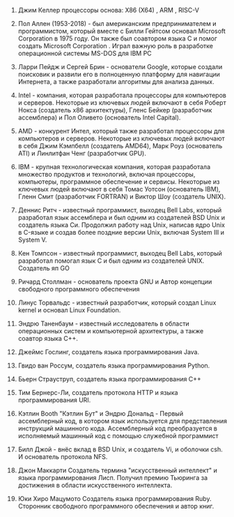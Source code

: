 1. Джим Келлер процессоры основа: X86 (X64) , ARM , RISC-V

2. Пол Аллен (1953-2018) - был американским предпринимателем и программистом, который вместе с Билли Гейтсом основал Microsoft Corporation в 1975 году. Он также был соавтором языка C и помог создать Microsoft Corporation . Играл важную роль в разработке операционной системы MS-DOS для IBM PC

3. Ларри Пейдж и Сергей Брин - основатели Google, которые создали поисковик и развили его в полноценную платформу для навигации Интернета, а также разработали алгоритмы для анализа данных.

4. Intel - компания, которая разработала процессоры для компьютеров и серверов. Некоторые из ключевых людей включают в себя Роберт Нокса (создатель x86 архитектуры), Гленс Бейкер (разработчик ассемблера) и Пол Оливето (основатель Intel Capital).

5. AMD - конкурент Интел, который также разработал процессоры для компьютеров и серверов. Некоторые из ключевых людей включают в себя Джим Кэмпбелл (создатель AMD64), Марк Роуз (основатель ATI) и Линлитфан Ченг (разработчик GPU).

6. IBM - крупная технологическая компания, которая разработала множество продуктов и технологий, включая процессоры, компьютеры, программное обеспечение и сервисы. Некоторые из ключевых людей включают в себя Томас Уотсон (основатель IBM), Гленн Смит (разработчик FORTRAN) и Виктор Шоу (создатель UNIX).

7. Деннис Ритч - известный программист, выходец Bell Labs, который разработал язык ассемблера и был одним из создателей BSD Unix и создатель языка Си. Продолжил работу над Unix, написав ядро Unix в C-языке и создав более поздние версии Unix, включая System III и System V.

8. Кен Томпсон - известный программист, выходец Bell Labs, который разработал помогал язык С и был одним из создателей UNIX. Создатель яп GO

9. Ричард Столлман - основатель проекта GNU и Автор концепции свободного программного обеспечения

10. Линус Торвальдс - известный разработчик, который создал Linux kernel и основал Linux Foundation.

11. Эндрю Таненбаум - известный исследователь в области операционных систем и компьютерной архитектуры, а также соавтор языка C++.

12. Джеймс Гослинг, создатель языка программирования Java.

13. Гвидо ван Россум, создатель языка программирования Python.

14. Бьерн Страуструп, создатель языка программирования C++

15. Тим Бернерс-Ли, создатель протокола HTTP и языка программирования URI.

16. Кэтлин Booth "Кэтлин Бут" и Эндрю  Дональд - Первый ассемблерный код, в котором язык используется для представления инструкций машинного кода. Ассемблерный код преобразуется в исполняемый машинный код с помощью служебной программист 

17. Билл Джой - внёс вклад в BSD Unix, и создатель Vi, и оболочки csh. И основатель протокола NFS.

18. Джон Маккарти Создатель термина "искусственный интеллект" и языка программирования Лисп. Получил премию Тьюринга за достижения в области искусственного интеллекта.

19. Юки Хиро Мацумото  Создатель языка программирования Ruby. Сторонник свободного программного обеспечения и автор книг.



